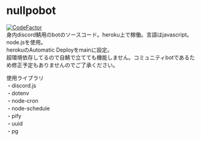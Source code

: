 # nullpobot  
[![CodeFactor](https://www.codefactor.io/repository/github/taku1417/nullpo-bot/badge)](https://www.codefactor.io/repository/github/taku1417/nullpo-bot)  
身内discord鯖用のbotのソースコード。heroku上で稼働。言語はjavascript。node.jsを使用。  
herokuのAutomatic Deployをmainに設定。  
超環境依存してるので自鯖で立てても機能しません。コミュニティbotであるため修正予定もありませんのでご了承ください。
  
使用ライブラリ  
・discord.js  
・dotenv  
・node-cron  
・node-schedule  
・pify  
・uuid  
・pg  
  

